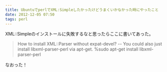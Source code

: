 ```yaml
---
title: UbuntuでperlでXML:Simpleしたかったけどうまくいかなかった時にやったこと
date: 2012-12-05 07:50
tags: perl
---
```


XML::Simpleのインストールに失敗するなと思ったらここに書いてあった。

> How to install XML::Parser without expat-devel? -- You could also just install libxml-parser-perl via apt-get.
> %sudo apt-get install libxml-parser-perl

なおった！

